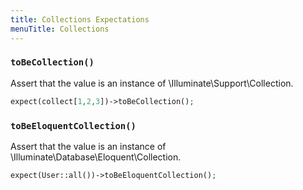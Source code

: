 ```yaml
---
title: Collections Expectations
menuTitle: Collections
---
```


### `toBeCollection()`

Assert that the value is an instance of \Illuminate\Support\Collection.

```php
expect(collect[1,2,3])->toBeCollection();
 ```

### `toBeEloquentCollection()`

Assert that the value is an instance of \Illuminate\Database\Eloquent\Collection.

```php
expect(User::all())->toBeEloquentCollection();
 ```
